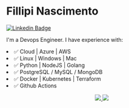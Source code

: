 # Fillipi Nascimento

[![Linkedin Badge](https://img.shields.io/badge/-LinkedIn-blue?style=flat-square&logo=Linkedin&logoColor=white&link=https://www.linkedin.com/in/fillipi-nascimento-35128070/)](https://www.linkedin.com/in/fillipi-nascimento-35128070/)

<p align="left">
  I'm a Devops Engineer. I have experience with:
</p>

<li>
✅ Cloud | Azure | AWS
</li>  
<li>
✅ Linux | Windows | Mac
</li>  
<li>
✅ Python | NodeJS | Golang
</li>  
<li>
✅ PostgreSQL / MySQL / MongoDB
</li>  
<li>
✅ Docker | Kubernetes | Terraform
</li>  
<li>
✅ Github Actions
</li>

<p align="center">
  <a href="https://github.com/linkinn">
    <img src="https://github-readme-stats.vercel.app/api/top-langs/?username=linkinn&layout=compact&show_owner=true&theme=chartreuse-dark" />
  </a>
  <a href="https://github.com/linkinn">
    <img src="https://github-readme-stats.vercel.app/api?username=linkinn&layout=compact&show_icons=true&show_owner=true&theme=chartreuse-dark" />
  </a>
</p>

<!--
**linkinn/linkinn** is a ✨ _special_ ✨ repository because its `README.md` (this file) appears on your GitHub profile.

Here are some ideas to get you started:

- 🔭 I’m currently working on ...
- 🌱 I’m currently learning ...
- 👯 I’m looking to collaborate on ...
- 🤔 I’m looking for help with ...
- 💬 Ask me about ...
- 📫 How to reach me: ...
- 😄 Pronouns: ...
- ⚡ Fun fact: ...
-->
